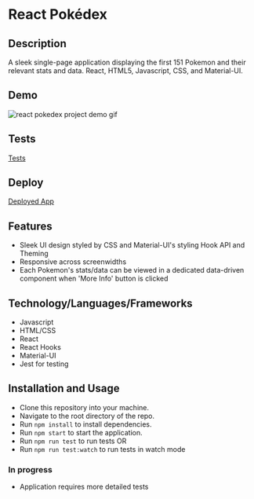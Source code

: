 # React Pokédex

## Description
A sleek single-page application displaying the first 151 Pokemon and their relevant stats and data. React, HTML5, Javascript, CSS, and Material-UI.

## Demo
<img src='/demo/React Pokédex.gif' alt='react pokedex project demo gif'>

## Tests
[Tests](https://github.com/pswk1/react-pokedex/tree/master/src/__tests__)

## Deploy
[Deployed App](https://pk-react-pokedex.netlify.app/)

## Features
- Sleek UI design styled by CSS and Material-UI's styling Hook API and Theming
- Responsive across screenwidths
- Each Pokemon's stats/data can be viewed in a dedicated data-driven component when 'More Info' button is clicked

## Technology/Languages/Frameworks
- Javascript
- HTML/CSS
- React
- React Hooks
- Material-UI
- Jest for testing

## Installation and Usage
- Clone this repository into your machine.
- Navigate to the root directory of the repo.
- Run ```npm install``` to install dependencies.
- Run ```npm start``` to start the application.
- Run ```npm run test``` to run tests OR
- Run ```npm run test:watch``` to run tests in watch mode

### In progress
- Application requires more detailed tests